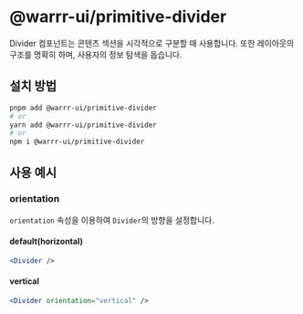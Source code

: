 # @warrr-ui/primitive-divider

Divider 컴포넌트는 콘텐츠 섹션을 시각적으로 구분할 때 사용합니다.
또한 레이아웃의 구조를 명확히 하며, 사용자의 정보 탐색을 돕습니다.

## 설치 방법

```bash
pnpm add @warrr-ui/primitive-divider
# or
yarn add @warrr-ui/primitive-divider
# or
npm i @warrr-ui/primitive-divider
```

## 사용 예시

### orientation

`orientation` 속성을 이용하여 `Divider`의 방향을 설정합니다.

#### default(horizontal)

```jsx
<Divider />
```

#### vertical

```jsx
<Divider orientation="vertical" />
```
